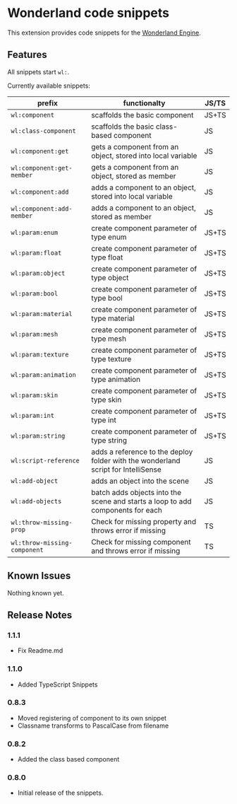 # Wonderland code snippets

This extension provides code snippets for the [Wonderland Engine](https://wonderlandengine.com/). 

## Features

All snippets start `wl:`. 

Currently available snippets:

| prefix | functionalty | JS/TS |
| --- | --- | --- | 
| `wl:component` | scaffolds the basic component | JS+TS | 
| `wl:class-component` | scaffolds the basic class-based component | JS |
| `wl:component:get` | gets a component from an object, stored into local variable | JS |
| `wl:component:get-member` | gets a component from an object, stored as member | JS |
| `wl:component:add` | adds a component to an object, stored into local variable | JS |
| `wl:component:add-member` | adds a component to an object, stored as member | JS |
| `wl:param:enum` | create component parameter of type enum | JS+TS | 
| `wl:param:float` | create component parameter of type float | JS+TS | 
| `wl:param:object` | create component parameter of type object | JS+TS | 
| `wl:param:bool` | create component parameter of type bool | JS+TS | 
| `wl:param:material` | create component parameter of type material | JS+TS | 
| `wl:param:mesh` | create component parameter of type mesh | JS+TS | 
| `wl:param:texture` | create component parameter of type texture | JS+TS | 
| `wl:param:animation` | create component parameter of type animation | JS+TS | 
| `wl:param:skin` | create component parameter of type skin | JS+TS | 
| `wl:param:int` | create component parameter of type int | JS+TS | 
| `wl:param:string` | create component parameter of type string | JS+TS | 
| `wl:script-reference` | adds a reference to the deploy folder with the wonderland script for IntelliSense | JS |
| `wl:add-object` | adds an object into the scene | JS |
| `wl:add-objects` | batch adds objects into the scene and starts a loop to add components for each | JS |
| `wl:throw-missing-prop` | Check for missing property and throws error if missing | TS |
| `wl:throw-missing-component` | Check for missing component and throws error if missing | TS |


## Known Issues

Nothing known yet. 

## Release Notes

### 1.1.1

- Fix Readme.md

### 1.1.0

- Added TypeScript Snippets

### 0.8.3

- Moved registering of component to its own snippet
- Classname transforms to PascalCase from filename

### 0.8.2

- Added the class based component 

### 0.8.0

- Initial release of the snippets.
